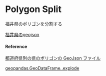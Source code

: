 Polygon Split
===============


福井県のポリゴンを分割する

[福井県のgeojson](https://github.com/ohwada/World_Countries/blob/main/geojson/japan_prefectures/geojson/fukui.geojson)


#### Reference

[都道府県別の県のポリゴンの GeoJson ファイル](https://github.com/ohwada/World_Countries/tree/main/geojson/japan_prefectures)

[geopandas.GeoDataFrame..explode](https://geopandas.org/en/stable/docs/reference/api/geopandas.GeoDataFrame.explode.html)
